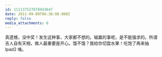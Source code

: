 ```yaml
---
id: 111137527879443647
date: 2011-09-09T06:38:00.000Z
reply: false
media_attachments: 0
---
```


真遗憾，没中奖！发生这种事，大家都不想的。输赢的事呢，是不能强求的。所谓吉人自有天相，做人最重要是开心。饿不饿？我给你切盘水果！吃饱了再来抽 Ipad2 咯。 ​​​​

